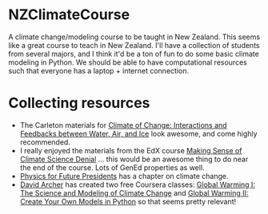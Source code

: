 # NZClimateCourse
A climate change/modeling course to be taught in New Zealand. This
seems like a great course to teach in New Zealand. I'll have a
collection of students from several majors, and I think it'd be a ton
of fun to do some basic climate modeling in Python. We should be able
to have computational resources such that everyone has a laptop +
internet connection.

# Collecting resources

 * The Carleton materials for
   [Climate of Change: Interactions and Feedbacks between Water, Air, and Ice](https://serc.carleton.edu/integrate/teaching_materials/climate_change/index.html)
   look awesome, and come highly recommended.
 * I really enjoyed the materials from the EdX course
   [Making Sense of Climate Science Denial](https://courses.edx.org/courses/course-v1:UQx+Denial101x+2T2015/course/)
   ... this would be an awesome thing to do near the end of the
   course. Lots of GenEd properties as well.
 * [Physics for Future Presidents](http://muller.lbl.gov/teaching/Physics10/PffP.html)
   has a chapter on climate change.
 * [David Archer](https://geosci.uchicago.edu/people/david-archer/)
   has created two free Coursera classes:
   [Global Warming I: The Science and Modeling of Climate Change](https://www.coursera.org/learn/global-warming)
   and
   [Global Warming II: Create Your Own Models in Python](https://www.coursera.org/learn/global-warming-model#syllabus)
   so that seems pretty relevant!
